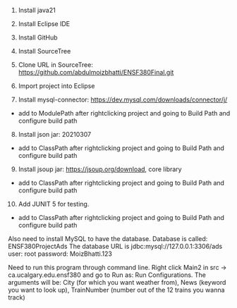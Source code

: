 1. Install java21
2. Install Eclipse IDE
3. Install GitHub
4. Install SourceTree
   
5. Clone URL in SourceTree: https://github.com/abdulmoizbhatti/ENSF380Final.git
6. Import project into Eclipse
   
7. Install mysql-connector: https://dev.mysql.com/downloads/connector/j/
- add to ModulePath after rightclicking project and going to Build Path and configure build path
  
8. Install json jar: 20210307
- add to ClassPath after rightclicking project and going to Build Path and configure build path
  
9. Install jsoup jar: https://jsoup.org/download, core library
- add to ClassPath after rightclicking project and going to Build Path and configure build path
  
10. Add JUNIT 5 for testing.
- add to ClassPath after rightclicking project and going to Build Path and configure build path


Also need to install MySQL to have the database.
Database is called: ENSF380ProjectAds
The database URL is jdbc:mysql://127.0.0.1:3306/ads
user: root
password: MoizBhatti.123

Need to run this program through command line. Right click Main2 in src -> ca.ucalgary.edu.ensf380 and go to Run as: Run Configurations.
The arguments will be: City (for which you want weather from), News (keyword you want to look up), TrainNumber (number out of the 12 trains you wanna track)
